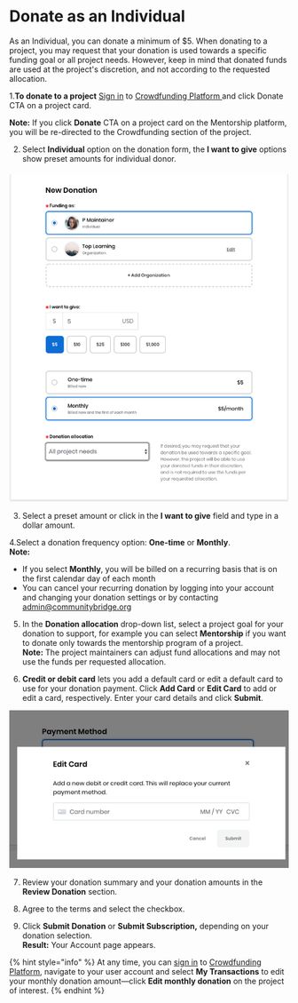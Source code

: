# Donate as an Individual

As an Individual, you can donate a minimum of $5. When donating to a project, you may request that your donation is used towards a specific funding goal or all project needs. However, keep in mind that donated funds are used at the project's discretion, and not according to the requested allocation.

1.**To donate to a project** [Sign in](../../../sso/sign-in/) to [Crowdfunding Platform ](https://funding.communitybridge.org)and click Donate CTA on a project card. 

**Note:** If you click **Donate** CTA on a project card on the Mentorship platform, you will be re-directed to the Crowdfunding section of the project.

2. Select **Individual** option on the donation form, the **I want to give** options show preset amounts for individual donor.

#### 

![](../../../.gitbook/assets/7418566.png)



3. Select a preset amount or click in the **I want to give** field and type in a dollar amount.

4.Select a donation frequency option: **One-time** or **Monthly**.  
    **Note:**

* If you select **Monthly**, you will be billed on a recurring basis that is on the first calendar day of each month
* You can cancel your recurring donation by logging into your account and changing your donation settings or by contacting [admin@communitybridge.org](mailto:admin@communitybridge.org)

5. In the **Donation allocation** drop-down list, select a project goal for your donation to support, for example you can select **Mentorship** if you want to donate only towards the mentorship program of a project.  
**Note:** The project maintainers can adjust fund allocations and may not use the funds per requested allocation.

6. **Credit or debit card** lets you add a default card or edit a default card to use for your donation payment. Click **Add Card** or **Edit Card** to add or edit a card, respectively. Enter your card details and click **Submit**.

![](../../../.gitbook/assets/7418568.png)

7. Review your donation summary and your donation amounts in the **Review Donation** section.

8. Agree to the terms and select the checkbox.

9. Click **Submit Donation** or **Submit Subscription,** depending on your donation selection.   
**Result:** Your Account page appears.

{% hint style="info" %}
At any time, you can [sign in](../../../sso/sign-in/) to [Crowdfunding Platform](https://funding.communitybridge.org), navigate to your user account and select **My Transactions** to edit your monthly donation amount—click **Edit monthly donation** on the project of interest.
{% endhint %}

